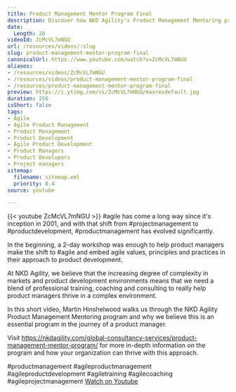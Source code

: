 ```yaml
---
title: Product Management Mentor Program Final
description: Discover how NKD Agility's Product Management Mentoring program empowers product managers to thrive in complex environments. Join Martin Hinshelwood for insights!
date:
  Length: 20
videoId: ZcMcVL7mNGU
url: /resources/videos/:slug
slug: product-management-mentor-program-final
canonicalUrl: https://www.youtube.com/watch?v=ZcMcVL7mNGU
aliases:
- /resources/videos/ZcMcVL7mNGU
- /resources/videos/product-management-mentor-program-final
- /resources/product-management-mentor-program-final
preview: https://i.ytimg.com/vi/ZcMcVL7mNGU/maxresdefault.jpg
duration: 256
isShort: false
tags:
- Agile
- Agile Product Management
- Product Management
- Product Development
- Agile Product Development
- Product Managers
- Product Developers
- Project managers
sitemap:
  filename: sitemap.xml
  priority: 0.4
source: youtube

---
```

{{< youtube ZcMcVL7mNGU >}} 
 #agile has come a long way since it's inception in 2001, and with that shift from #projectmanagement to #productdevelopment, #productmanagement has evolved significantly.

In the beginning, a 2-day workshop was enough to help product managers make the shift to #agile and embed agile values, principles and practices in their approach to product development.

At NKD Agility, we believe that the increasing degree of complexity in markets and product development environments means that we need a blend of professional training, coaching and consulting to really help product managers thrive in a complex environment.

In this short video, Martin Hinshelwood walks us through the NKD Agility Product Management Mentoring program and why we believe this is an essential program in the journey of a product manager.

Visit https://nkdagility.com/global-consultancy-services/product-management-mentor-program/ for more in-depth information on the program and how your organization can thrive with this approach.

#productmanagement #agileproductmanagement #agileproductdevelopment #agiletraining #agilecoaching #agileprojectmanagement 
 [Watch on Youtube](https://www.youtube.com/watch?v=ZcMcVL7mNGU)
